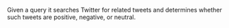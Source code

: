 Given a query it searches Twitter for related tweets and determines whether such tweets are positive, negative, or neutral.

